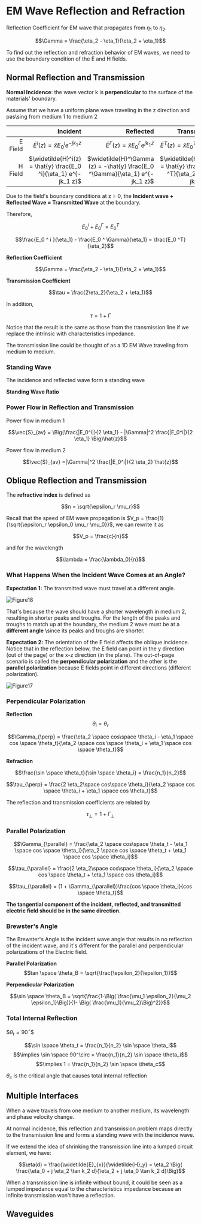 # EM Wave Reflection and Refraction

Reflection Coefficient for EM wave that propagates from $\eta_1$ to $\eta_2$.

$$\Gamma = \frac{\eta_2 - \eta_1}{\eta_2 + \eta_1}$$

To find out the reflection and refraction behavior of EM waves, we need to use the boundary condition of the E and H fields.

## Normal Reflection and Transmission

**Normal Incidence**: the wave vector k is **perpendicular** to the surface of the materials' boundary. 

Assume that we have a uniform plane wave traveling in the z direction and pas\sing from medium 1 to medium 2

| | Incident | Reflected | Transmitted |
|---:| ---:|---:|---:|
| E Field | $\widetilde{E}^i(z) = \hat{x} E_0 ^i e^{-jk_1 z}$ | $\widetilde{E}^ \Gamma (z) = \hat{x} E_0 ^\Gamma e^{jk_1 z}$ | $\widetilde{E}^T(z) = \hat{x} E_0 ^T e^{-jk_2 z}$ |
| H Field | $\widetilde{H}^i(z) = \hat{y} \frac{E_0 ^i}{\eta_1} e^{-jk_1 z}$ | $\widetilde{H}^\Gamma (z) = -\hat{y} \frac{E_0 ^\Gamma}{\eta_1} e^{-jk_1 z}$ | $\widetilde{H}^i(z) = \hat{y} \frac{E_0 ^T}{\eta_2} e^{-jk_2 z}$ |

Due to the field's boundary conditions at z = 0, the **Incident wave + Reflected Wave = Transmitted Wave** at the boundary.

Therefore,

$$E_0^i + E_0 ^\Gamma = E_0 ^T$$

$$\frac{E_0 ^ i }{\eta_1} - \frac{E_0 ^ \Gamma}{\eta_1} = \frac{E_0 ^T}{\eta_2}$$

**Reflection Coefficient**

$$\Gamma = \frac{\eta_2 - \eta_1}{\eta_2 + \eta_1}$$

**Transmission Coefficient**

$$\tau = \frac{2\eta_2}{\eta_2 + \eta_1}$$

In addition,

$$\tau = 1 + \Gamma$$

Notice that the result is the same as those from the transmission line if we replace the intrinsic with characteristics impedance.

The transmission line could be thought of as a 1D EM Wave traveling from medium to medium.

### Standing Wave

The incidence and reflected wave form a standing wave

**Standing Wave Ratio**


### Power Flow in Reflection and Transmission

Power flow in medium 1

$$\vec{S}_{av} = \Big(\frac{|E_0^i|}{2 \eta_1} - |\Gamma|^2 \frac{|E_0^i|}{2 \eta_1} \Big)\hat{z}$$

Power flow in medium 2

$$\vec{S}_{av} =|\Gamma|^2 \frac{|E_0^i|}{2 \eta_2} \hat{z}$$

## Oblique Reflection and Transmission

The **refractive index** is defined as

$$n = \sqrt{\epsilon_r \mu_r}$$

Recall that the speed of EM wave propagation is $V_p = \frac{1}{\sqrt{\epsilon_r \epsilon_0 \mu_r \mu_0}}$, we can rewrite it as 

$$V_p = \frac{c}{n}$$

and for the wavelength

$$\lambda = \frac{\lambda_0}{n}$$

### What Happens When the Incident Wave Comes at an Angle?

**Expectation 1:** The transmitted wave must travel at a different angle.

![Figure18](./image/Figure18.png)

That's because the wave should have a shorter wavelength in medium 2, resulting in shorter peaks and troughs. For the length of the peaks and troughs to match up at the boundary, the medium 2 wave must be at a **different angle** \since its peaks and troughs are shorter.

**Expectation 2:** The orientation of the E field affects the oblique incidence. Notice that in the reflection below, the E field can point in the y direction (out of the page) or the x-z direction (in the plane). The out-of-page scenario is called the **perpendicular polarization** and the other is the **parallel polarization** because E fields point in different directions (different polarization).


![Figure17](./image/Figure17.png)

### Perpendicular Polarization

**Reflection**
$$\theta_i = \theta_r$$

$$\Gamma_{\perp} = \frac{\eta_2 \space cos\space \theta_i - \eta_1 \space cos \space \theta_t}{\eta_2 \space cos \space \theta_i + \eta_1 \space cos \space \theta_t}$$

**Refraction**

$$\frac{\sin \space \theta_t}{\sin \space \theta_i} = \frac{n_1}{n_2}$$

$$\tau_{\perp} = \frac{2 \eta_2\space cos\space \theta_i}{\eta_2 \space cos \space \theta_i + \eta_1 \space cos \theta_t}$$

The reflection and transmission coefficients are related by

$$\tau_{\perp} = 1 + \Gamma_{\perp}$$

### Parallel Polarization

$$\Gamma_{\parallel} = \frac{\eta_2 \space cos\space \theta_t - \eta_1 \space cos \space \theta_i}{\eta_2 \space cos \space \theta_t + \eta_1 \space cos \space \theta_i}$$

$$\tau_{\parallel} = \frac{2 \eta_2\space cos\space \theta_i}{\eta_2 \space cos \space \theta_t + \eta_1 \space cos \theta_i}$$

$$\tau_{\parallel} = (1 + \Gamma_{\parallel})\frac{cos \space \theta_i}{cos \space \theta_t}$$

**The tangential component of the incident, reflected, and transmitted electric field should be in the same direction.**

### Brewster's Angle

The Brewster's Angle is the incident wave angle that results in no reflection of the incident wave, and it's different for the parallel and perpendicular polarizations of the Electric field.

**Parallel Polarization**
$$tan \space \theta_B = \sqrt{\frac{\epsilon_2}{\epsilon_1}}$$

**Perpendicular Polarization**

$$\sin \space \theta_B = \sqrt{\frac{1-\Big( \frac{\mu_1 \epsilon_2}{\mu_2 \epsilon_1}\Big)}{1- \Big( \frac{\mu_1}{\mu_2}\Big)^2}}$$

### Total Internal Reflection

$$\theta_t = 90 ^ \circ\$$

$$\sin \space \theta_t = \frac{n_1}{n_2} \sin \space \theta_i$$
$$\implies \sin \space 90^\circ = \frac{n_1}{n_2} \sin \space \theta_i$$
$$\implies 1 = \frac{n_1}{n_2} \sin \space \theta_c$$

$\theta_c$ is the critical angle that causes total internal reflection

## Multiple Interfaces

When a wave travels from one medium to another medium, its wavelength and phase velocity change.

At normal incidence, this reflection and transmission problem maps directly to the transmission line and forms a standing wave with the incidence wave.

If we extend the idea of shrinking the transmission line into a lumped circuit element, we have:

$$\eta(d) = \frac{\widetilde{E}_{x}}{\widetilde{H}_y} = \eta_2 \Big( \frac{\eta_0 + j \eta_2 \tan k_2 d}{\eta_2 + j \eta_0 \tan k_2 d}\Big)$$

When a transmission line is infinite without bound, it could be seen as a lumped impedance equal to the characteristics impedance because an infinite transmission won't have a reflection.


## Waveguides
